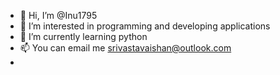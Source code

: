 - 👋 Hi, I’m @Inu1795
- 👀 I’m interested in programming and developing applications
- 🌱 I’m currently learning python 
- 📫 You can email me srivastavaishan@outlook.com
- 
